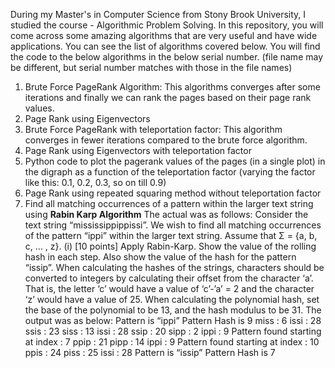During my Master's in Computer Science from Stony Brook University, I studied the course - Algorithmic Problem Solving.
In this repository, you will come across some amazing algorithms that are very useful and have wide applications.
You can see the list of algorithms covered below. You will find the code to the below algorithms in the below serial number. (file name may be different, but serial number matches with those in the file names)
1. Brute Force PageRank Algorithm:
   This algorithms converges after some iterations and finally we can rank the pages based on their page rank values.
2. Page Rank using Eigenvectors
3. Brute Force PageRank with teleportation factor:
   This algorithm converges in fewer iterations compared to the brute force algorithm.
4. Page Rank using Eigenvectors with teleportation factor
5. Python code to plot the pagerank values of the pages (in a single plot) in the digraph as a function of the teleportation factor (varying the factor like this: 0.1, 0.2, 0.3, so on till 0.9)
6. Page Rank using repeated squaring method without teleportation factor
7. Find all matching occurrences of a pattern within the larger text string using **Rabin Karp Algorithm**
   The actual was as follows:
    	Consider the text string “mississippippissi”. We wish to find all matching occurrences of the
	pattern “ippi” within the larger text string. Assume that Σ = {a, b, c, … , z}.
	(i) [10 points] Apply Rabin-Karp. Show the value of the rolling hash in each step. Also show the
	value of the hash for the pattern “issip”. When calculating the hashes of the strings, characters
	should be converted to integers by calculating their offset from the character ‘a’. That is, the
	letter ‘c’ would have a value of ‘c’-’a’ = 2 and the character ‘z’ would have a value of 25. When
	calculating the polynomial hash, set the base of the polynomial to be 13, and the hash modulus
	to be 31.
   The output was as below:
   	Pattern is “ippi” Pattern Hash is 9
	miss : 6
	issi : 28
	ssis : 23
	siss : 13
	issi : 28
	ssip : 20
	sipp : 2
	ippi : 9
	Pattern found starting at index : 7
	ppip : 21
	pipp : 14
	ippi : 9
	Pattern found starting at index : 10
	ppis : 24
	piss : 25
	issi : 28
	Pattern is “issip” Pattern Hash is 7
